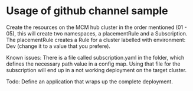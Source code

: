 # Usage of github channel sample
Create the resources on the MCM hub cluster in the order mentioned (01 - 05), this will create two namespaces, a placementRule and a Subscription.
The placementRule creates a Rule for a cluster labelled with environment: Dev  (change it to a value that you prefere).


Known issues: There is a file called subscription.yaml in the folder, which defines the necessary path value in a config map. Using that file for the subscription will end up in a not working deployment on the target cluster.

Todo: Define an application that wraps up the complete deployment.
